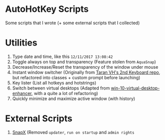 # AutoHotKey Scripts

Some scripts that I wrote (+ some external scripts that I collected)


# Utilities

1. Type date and time, like this `12/11/2017 13:08:42`
2. Toggle always on top and transparency (Feature stolen from `AquaSnap`)
3. Decrease/Increase/Reset the transparency of the window under mouse
4. Instant window switcher (Originally from [Taran VH's 2nd Keyboard repo](https://github.com/TaranVH/2nd-keyboard), but refactored into classes + custom prompt before launching)
5. Key lister (List all hotkeys and hotstrings)
6. Switch between virtual desktops (Adapted from [win-10-virtual-desktop-enhancer](https://github.com/sdias/win-10-virtual-desktop-enhancer), with a quite a lot of refactoring)
7. Quickly minimize and maximize active window (with history)

# External Scripts

1. [SnapX](https://github.com/benallred/SnapX) (Removed `updater`, `run on startup` and `admin rights`